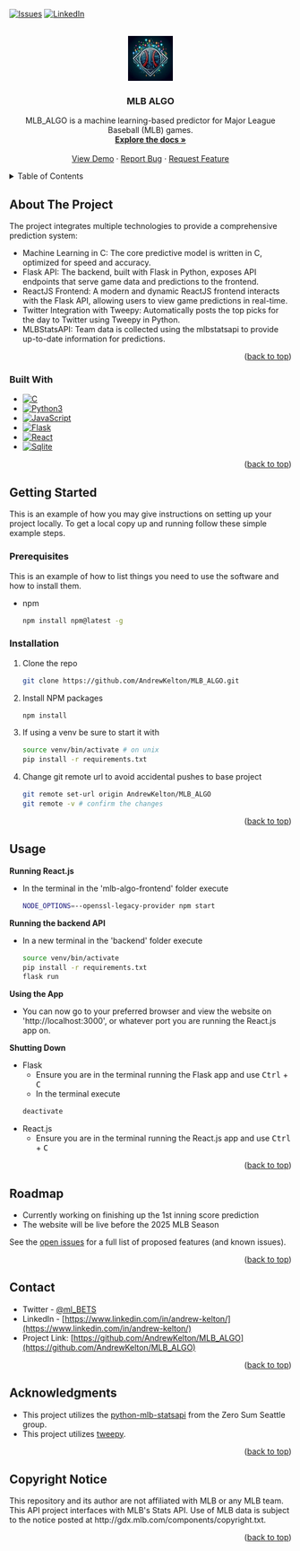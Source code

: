 <!-- Improved compatibility of back to top link: See: https://github.com/othneildrew/Best-README-Template/pull/73 -->
<a id="readme-top"></a>
<!--
*** Thanks for checking out the Best-README-Template. If you have a suggestion
*** that would make this better, please fork the repo and create a pull request
*** or simply open an issue with the tag "enhancement".
*** Don't forget to give the project a star!
*** Thanks again! Now go create something AMAZING! :D
-->



<!-- PROJECT SHIELDS -->
<!--
*** I'm using markdown "reference style" links for readability.
*** Reference links are enclosed in brackets [ ] instead of parentheses ( ).
*** See the bottom of this document for the declaration of the reference variables
*** for contributors-url, forks-url, etc. This is an optional, concise syntax you may use.
*** https://www.markdownguide.org/basic-syntax/#reference-style-links
-->
[![Issues][issues-shield]][issues-url]
[![LinkedIn][linkedin-shield]][linkedin-url]



<!-- PROJECT LOGO -->
<br />
<div align="center">
  <a href="https://github.com/AndrewKelton/MLB_ALGO">
    <img src="img_src/afae2248-4c16-4fce-81b4-78a81b0f0d6c.jpeg" alt="Logo" width="80" height="80">
  </a>

<h3 align="center">MLB ALGO</h3>
  <p align="center">
    MLB_ALGO is a machine learning-based predictor for Major League Baseball (MLB) games. 
    <br />
    <a href="https://github.com/AndrewKelton/MLB_ALGO.git"><strong>Explore the docs »</strong></a>
    <br />
    <br />
    <a href="https://github.com/AndrewKelton/MLB_ALGO">View Demo</a>
    ·
    <a href="https://github.com/AndrewKelton/MLB_ALGO/issues/new?labels=bug&template=bug-report---.md">Report Bug</a>
    ·
    <a href="https://github.com/AndrewKelton/MLB_ALGO/issues/new?labels=enhancement&template=feature-request---.md">Request Feature</a>
  </p>
</div>



<!-- TABLE OF CONTENTS -->
<details>
  <summary>Table of Contents</summary>
  <ol>
    <li>
      <a href="#about-the-project">About The Project</a>
      <ul>
        <li><a href="#built-with">Built With</a></li>
      </ul>
    </li>
    <li>
      <a href="#getting-started">Getting Started</a>
      <ul>
        <li><a href="#prerequisites">Prerequisites</a></li>
        <li><a href="#installation">Installation</a></li>
      </ul>
    </li>
    <li><a href="#usage">Usage</a></li>
    <li><a href="#roadmap">Roadmap</a></li>
    <li><a href="#contact">Contact</a></li>
    <li><a href="#acknowledgments">Acknowledgments</a></li>
    <li><a href="#copyright-notice">Copyright Notice</a></li>
  </ol>
</details>



<!-- ABOUT THE PROJECT -->
## About The Project

<p>The project integrates multiple technologies to provide a comprehensive prediction system:</p>
    <ul align="left">
      <li>Machine Learning in C: The core predictive model is written in C, optimized for speed and accuracy.</li>
      <li>Flask API: The backend, built with Flask in Python, exposes API endpoints that serve game data and predictions to the frontend.</li>
      <li>ReactJS Frontend: A modern and dynamic ReactJS frontend interacts with the Flask API, allowing users to view game predictions in real-time.</li>
      <li>Twitter Integration with Tweepy: Automatically posts the top picks for the day to Twitter using Tweepy in Python.</li>
      <li>MLBStatsAPI: Team data is collected using the mlbstatsapi to provide up-to-date information for predictions.</li>
    </ul>

<p align="right">(<a href="#readme-top">back to top</a>)</p>



### Built With

* [![C][C-shield]][C-url]
* [![Python3][Python3-shield]][Python3-url]
* [![JavaScript][JavaScript-shield]][JavaScript-url]
* [![Flask][Flask-shield]][Flask-url]
* [![React][React.js]][React-url]
* [![Sqlite][SQLite-shield]][SQLite-url]


<p align="right">(<a href="#readme-top">back to top</a>)</p>



<!-- GETTING STARTED -->
## Getting Started

This is an example of how you may give instructions on setting up your project locally.
To get a local copy up and running follow these simple example steps.

### Prerequisites

This is an example of how to list things you need to use the software and how to install them.
* npm
  ```sh
  npm install npm@latest -g
  ```

### Installation

1. Clone the repo
   ```sh
   git clone https://github.com/AndrewKelton/MLB_ALGO.git
   ```
2. Install NPM packages
   ```sh
   npm install
   ```
3. If using a venv be sure to start it with
   ```sh
   source venv/bin/activate # on unix
   pip install -r requirements.txt
   ```
4. Change git remote url to avoid accidental pushes to base project
   ```sh
   git remote set-url origin AndrewKelton/MLB_ALGO
   git remote -v # confirm the changes
   ```

<p align="right">(<a href="#readme-top">back to top</a>)</p>



<!-- USAGE EXAMPLES -->
## Usage

**Running React.js**
- In the terminal in the 'mlb-algo-frontend' folder execute 
  ```sh 
  NODE_OPTIONS=--openssl-legacy-provider npm start
  ```

**Running the backend API**
- In a new terminal in the 'backend' folder execute 
  ```sh
  source venv/bin/activate
  pip install -r requirements.txt
  flask run
  ```

**Using the App**
- You can now go to your preferred browser and view the website on 'http://localhost:3000', or whatever port you are running the React.js app on.

**Shutting Down**
- Flask
  - Ensure you are in the terminal running the Flask app and use <kbd>Ctrl</kbd> + <kbd>C</kbd>
  -  In the terminal execute
    ```sh
    deactivate
    ```
- React.js
  - Ensure you are in the terminal running the React.js app and use <kbd>Ctrl</kbd> + <kbd>C</kbd>


<p align="right">(<a href="#readme-top">back to top</a>)</p>



<!-- ROADMAP -->
## Roadmap

* Currently working on finishing up the 1st inning score prediction
* The website will be live before the 2025 MLB Season

See the [open issues](https://github.com/AndrewKelton/MLB_ALGO/issues) for a full list of proposed features (and known issues).

<p align="right">(<a href="#readme-top">back to top</a>)</p>



<!-- CONTACT -->
## Contact

* Twitter - [@ml_BETS](https://x.com/ml_BETS_)
* LinkedIn - [https://www.linkedin.com/in/andrew-kelton/](https://www.linkedin.com/in/andrew-kelton/)
* Project Link: [https://github.com/AndrewKelton/MLB_ALGO](https://github.com/AndrewKelton/MLB_ALGO)

<p align="right">(<a href="#readme-top">back to top</a>)</p>



<!-- ACKNOWLEDGMENTS -->
## Acknowledgments

* This project utilizes the [python-mlb-statsapi](https://github.com/zero-sum-seattle/python-mlb-statsapi) from the Zero Sum Seattle group.
* This project utilizes [tweepy](https://www.tweepy.org/).
  
<p align="right">(<a href="#readme-top">back to top</a>)</p>



<!-- COPYRIGHT NOTICE -->
## Copyright Notice

<p>This repository and its author are not affiliated with MLB or any MLB team. This API project interfaces with MLB's Stats API. Use of MLB data is subject to the notice posted at http://gdx.mlb.com/components/copyright.txt.</p>

<p align="right">(<a href="#readme-top">back to top</a>)</p>




<!-- MARKDOWN LINKS & IMAGES -->
<!-- https://www.markdownguide.org/basic-syntax/#reference-style-links -->
[contributors-shield]: https://img.shields.io/github/contributors/AndrewKelton/MLB_ALGO.svg?style=for-the-badge
[contributors-url]: https://github.com/AndrewKelton/MLB_ALGO/graphs/contributors
[forks-shield]: https://img.shields.io/github/forks/AndrewKelton/MLB_ALGO.svg?style=for-the-badge
[forks-url]: https://github.com/AndrewKelton/MLB_ALGO/network/members
[stars-shield]: https://img.shields.io/github/stars/AndrewKelton/MLB_ALGO.svg?style=for-the-badge
[stars-url]: https://github.com/AndrewKelton/MLB_ALGO/stargazers
[issues-shield]: https://img.shields.io/github/issues/AndrewKelton/MLB_ALGO.svg?style=for-the-badge
[issues-url]:https://github.com/AndrewKelton/MLB_ALGO/issues/4
[license-shield]: https://img.shields.io/github/license/AndrewKelton/MLB_ALGO.svg?style=for-the-badge
[license-url]: https://github.com/AndrewKelton/MLB_ALGO/blob/master/LICENSE.txt
[linkedin-shield]: https://img.shields.io/badge/-LinkedIn-black.svg?style=for-the-badge&logo=linkedin&colorB=555
[linkedin-url]: https://www.linkedin.com/in/andrew-kelton/
[product-screenshot]: img_src/afae2248-4c16-4fce-81b4-78a81b0f0d6c.jpeg 

[Python3-shield]: https://img.shields.io/badge/Python-3776AB?logo=python&logoColor=fff
[Python3-url]: https://www.python.org/
[React.js]: https://img.shields.io/badge/React-20232A?style=for-the-badge&logo=react&logoColor=61DAFB
[React-url]: https://reactjs.org/
[SQLite-shield]: https://img.shields.io/badge/SQLite-%2307405e.svg?logo=sqlite&logoColor=white
[SQLite-url]: https://www.sqlite.org/index.html
[C-shield]: https://img.shields.io/badge/C-00599C?logo=c&logoColor=white
[C-url]: https://www.open-std.org/jtc1/sc22/wg14/www/docs/n1570.pdf
[Flask-shield]: https://img.shields.io/badge/Flask-000?logo=flask&logoColor=fff
[Flask-url]: https://flask.palletsprojects.com/en/3.0.x/
[JavaScript-shield]: https://img.shields.io/badge/JavaScript-F7DF1E?logo=javascript&logoColor=000
[JavaScript-url]: https://developer.mozilla.org/en-US/docs/Web/JavaScript

[mlb-api-url]: https://github.com/zero-sum-seattle/python-mlb-statsapi






